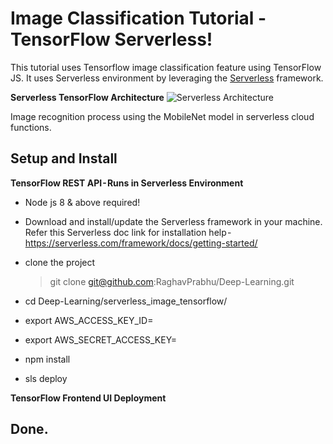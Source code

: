 # Image Classification Tutorial - TensorFlow Serverless!
This tutorial uses Tensorflow image classification feature using TensorFlow JS. It uses Serverless environment by leveraging the [Serverless](https://serverless.com/) framework.

**Serverless TensorFlow Architecture**
![Serverless Architecture](https://github.com/RaghavPrabhu/Deep-Learning/blob/master/serverless_image_tensorflow/img/serverless_architecture.png)

Image recognition process using the MobileNet model in serverless cloud functions. 

 ## Setup and Install

 **TensorFlow REST API - Runs in Serverless Environment**
 - Node js 8 & above required!
 - Download and install/update the Serverless framework in your machine. Refer this Serverless doc link for installation help - https://serverless.com/framework/docs/getting-started/
  
 - clone the project 
   > git clone git@github.com:RaghavPrabhu/Deep-Learning.git 

 - cd Deep-Learning/serverless_image_tensorflow/

 - export AWS_ACCESS_KEY_ID=<YOUR AWS ACCESS KEY>
 - export AWS_SECRET_ACCESS_KEY=<YOUR AWS SECRET KEY>

 - npm install
 
 - sls deploy

 **TensorFlow Frontend UI Deployment**         
          
 ## Done.
  
  
 
